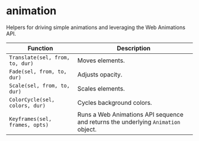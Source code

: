 # animation

Helpers for driving simple animations and leveraging the Web Animations API.

| Function | Description |
| --- | --- |
| `Translate(sel, from, to, dur)` | Moves elements. |
| `Fade(sel, from, to, dur)` | Adjusts opacity. |
| `Scale(sel, from, to, dur)` | Scales elements. |
| `ColorCycle(sel, colors, dur)` | Cycles background colors. |
| `Keyframes(sel, frames, opts)` | Runs a Web Animations API sequence and returns the underlying `Animation` object. |

